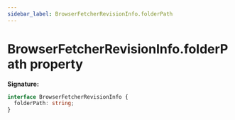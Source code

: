 ```yaml
---
sidebar_label: BrowserFetcherRevisionInfo.folderPath
---
```


# BrowserFetcherRevisionInfo.folderPath property

**Signature:**

```typescript
interface BrowserFetcherRevisionInfo {
  folderPath: string;
}
```
